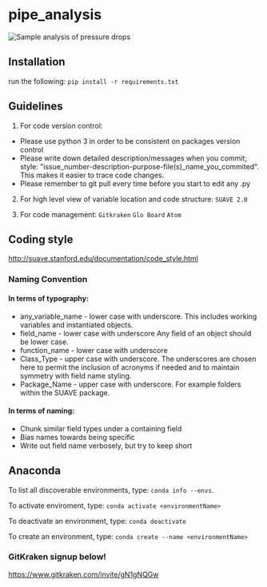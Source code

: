 # **pipe_analysis**
![Sample analysis of pressure drops](sample-analysis.png)
## **Installation**
run the following: `pip install -r requirements.txt`

## **Guidelines**
1. For code version control:
  -  Please use python 3 in order to be consistent on packages version control
  - Please write down detailed description/messages when you commit; style: "issue_number-description-purpose-file(s)_name_you_commited". This makes it easier to trace code changes.
  - Please remember to git pull every time before you start to edit any .py

2. For high level view of variable location and code structure:
   `SUAVE 2.0`

3. For code management:
   `Gitkraken` `Glo Board` `Atom`

## **Coding style**
http://suave.stanford.edu/documentation/code_style.html
### **Naming Convention**
#### In terms of typography:

- any_variable_name - lower case with underscore. This includes working variables and instantiated objects.
- field_name - lower case with underscore Any field of an object should be lower case.
- function_name - lower case with underscore
- Class_Type - upper case with underscore. The underscores are chosen here to permit the inclusion of acronyms if needed and to maintain symmetry with field name styling.
- Package_Name - upper case with underscore. For example folders within the SUAVE package.

#### In terms of naming:
- Chunk similar field types under a containing field
- Bias names towards being specific
- Write out field name verbosely, but try to keep short


## **Anaconda**
To list all discoverable environments, type: `conda info --envs`.

To activate enviroment, type: `conda activate <environmentName>`

To deactivate an environment, type: `conda deactivate`

To create an environment, type: `conda create --name <environmentName>`


### **GitKraken signup below!**
https://www.gitkraken.com/invite/gN1gNQGw

